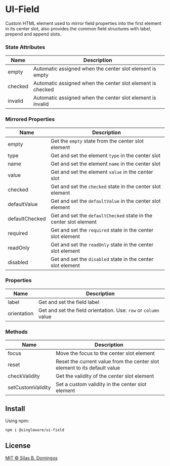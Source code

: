 # UI-Field

Custom HTML element used to mirror field properties into the first element in its center slot, also provides the common field structures with label, prepend and append slots.

### State Attributes

| Name    | Description                                                |
| ------- | ---------------------------------------------------------- |
| empty   | Automatic assigned when the center slot element is empty   |
| checked | Automatic assigned when the center slot element is checked |
| invalid | Automatic assigned when the center slot element is invalid |

### Mirrored Properties

| Name           | Description                                                       |
| -------------- | ----------------------------------------------------------------- |
| empty          | Get the `empty` state from the center slot element                |
| type           | Get and set the element `type` in the center slot                 |
| name           | Get and set the element `name` in the center slot                 |
| value          | Get and set the element `value` in the center slot                |
| checked        | Get and set the `checked` state in the center slot element        |
| defaultValue   | Get and set the `defaultValue` in the center slot element         |
| defaultChecked | Get and set the `defaultChecked` state in the center slot element |
| required       | Get and set the `required` state in the center slot element       |
| readOnly       | Get and set the `readOnly` state in the center slot element       |
| disabled       | Get and set the `disabled` state in the center slot element       |

### Properties

| Name        | Description                                                     |
| ----------- | --------------------------------------------------------------- |
| label       | Get and set the field label                                     |
| orientation | Get and set the field orientation. Use: `row` or `column` value |

### Methods

| Name              | Description                                                               |
| ----------------- | ------------------------------------------------------------------------- |
| focus             | Move the focus to the center slot element                                 |
| reset             | Reset the current value from the center slot element to its default value |
| checkValidity     | Get the validity of the center slot element                               |
| setCustomValidity | Set a custom validity in the center slot element                          |

## Install

Using npm:

```sh
npm i @singleware/ui-field
```

## License

[MIT &copy; Silas B. Domingos](https://balmante.eti.br)
